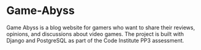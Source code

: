 # Game-Abyss
Game Abyss is a blog website for gamers who want to share their reviews, opinions, and discussions about video games. The project is built with Django and PostgreSQL as part of the Code Institute PP3 assessment.
